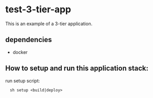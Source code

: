 # test-3-tier-app

This is an example of a 3-tier application.

## dependencies
* docker


## How to setup and run this application stack:

run setup script:
```
  sh setup <build|deploy>
```
